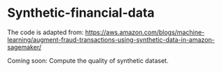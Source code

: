 # Synthetic-financial-data

The code is adapted from: https://aws.amazon.com/blogs/machine-learning/augment-fraud-transactions-using-synthetic-data-in-amazon-sagemaker/

Coming soon: Compute the quality of synthetic dataset.
